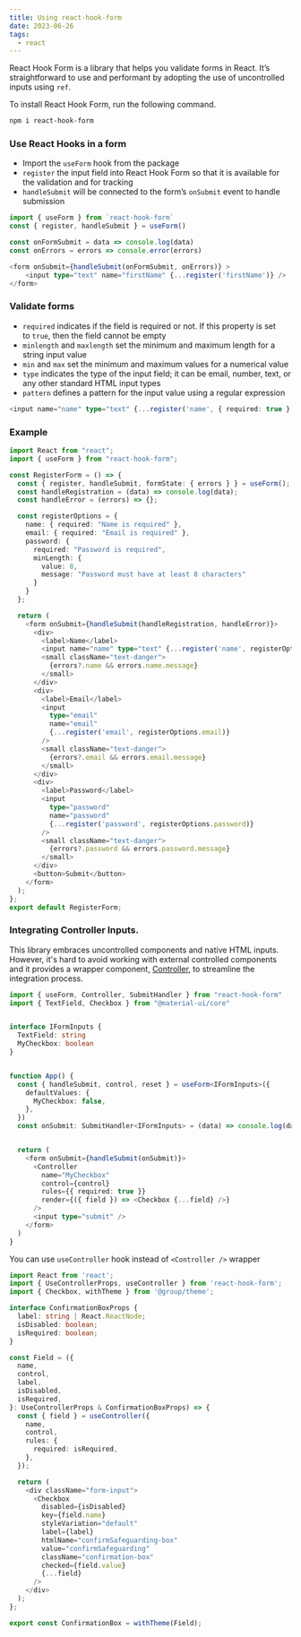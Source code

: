 ```yaml
---
title: Using react-hook-form
date: 2023-06-26
tags:
  - react
---
```


React Hook Form is a library that helps you validate forms in React. It’s straightforward to use and performant by adopting the use of uncontrolled inputs using `ref`. 


To install React Hook Form, run the following command.


```bash
npm i react-hook-form
```


### Use React Hooks in a form

- Import the `useForm` hook from the package
- `register` the input field into React Hook Form so that it is available for the validation and for tracking
- `handleSubmit` will be connected to the form’s `onSubmit` event to handle submission

```typescript
import { useForm } from `react-hook-form`
const { register, handleSubmit } = useForm()

const onFormSubmit = data => console.log(data)
const onErrors = errors => console.error(errors)

<form onSubmit={handleSubmit(onFormSubmit, onErrors)} >
	<input type="text" name="firstName" {...register('firstName')} />
</form>
```


### Validate forms

- `required` indicates if the field is required or not. If this property is set to `true`, then the field cannot be empty
- `minlength` and `maxlength` set the minimum and maximum length for a string input value
- `min` and `max` set the minimum and maximum values for a numerical value
- `type` indicates the type of the input field; it can be email, number, text, or any other standard HTML input types
- `pattern` defines a pattern for the input value using a regular expression

```typescript
<input name="name" type="text" {...register('name', { required: true } )} />
```


### Example


```typescript
import React from "react";
import { useForm } from "react-hook-form";

const RegisterForm = () => {
  const { register, handleSubmit, formState: { errors } } = useForm();
  const handleRegistration = (data) => console.log(data);
  const handleError = (errors) => {};

  const registerOptions = {
    name: { required: "Name is required" },
    email: { required: "Email is required" },
    password: {
      required: "Password is required",
      minLength: {
        value: 8,
        message: "Password must have at least 8 characters"
      }
    }
  };

  return (
    <form onSubmit={handleSubmit(handleRegistration, handleError)}>
      <div>
        <label>Name</label>
        <input name="name" type="text" {...register('name', registerOptions.name) }/>
        <small className="text-danger">
          {errors?.name && errors.name.message}
        </small>
      </div>
      <div>
        <label>Email</label>
        <input
          type="email"
          name="email"
          {...register('email', registerOptions.email)}
        />
        <small className="text-danger">
          {errors?.email && errors.email.message}
        </small>
      </div>
      <div>
        <label>Password</label>
        <input
          type="password"
          name="password"
          {...register('password', registerOptions.password)}
        />
        <small className="text-danger">
          {errors?.password && errors.password.message}
        </small>
      </div>
      <button>Submit</button>
    </form>
  );
};
export default RegisterForm;
```


### Integrating Controller Inputs.


This library embraces uncontrolled components and native HTML inputs. However, it's hard to avoid working with external controlled components and it provides a wrapper component, [Controller](https://react-hook-form.com/docs#Controller), to streamline the integration process.


```typescript
import { useForm, Controller, SubmitHandler } from "react-hook-form"
import { TextField, Checkbox } from "@material-ui/core"


interface IFormInputs {
  TextField: string
  MyCheckbox: boolean
}


function App() {
  const { handleSubmit, control, reset } = useForm<IFormInputs>({
    defaultValues: {
      MyCheckbox: false,
    },
  })
  const onSubmit: SubmitHandler<IFormInputs> = (data) => console.log(data)


  return (
    <form onSubmit={handleSubmit(onSubmit)}>
      <Controller
        name="MyCheckbox"
        control={control}
        rules={{ required: true }}
        render={({ field }) => <Checkbox {...field} />}
      />
      <input type="submit" />
    </form>
  )
}
```


You can use `useController` hook instead of `<Controller />` wrapper


```typescript
import React from 'react';
import { UseControllerProps, useController } from 'react-hook-form';
import { Checkbox, withTheme } from '@group/theme';

interface ConfirmationBoxProps {
  label: string | React.ReactNode;
  isDisabled: boolean;
  isRequired: boolean;
}

const Field = ({
  name,
  control,
  label,
  isDisabled,
  isRequired,
}: UseControllerProps & ConfirmationBoxProps) => {
  const { field } = useController({
    name,
    control,
    rules: {
      required: isRequired,
    },
  });

  return (
    <div className="form-input">
      <Checkbox
        disabled={isDisabled}
        key={field.name}
        styleVariation="default"
        label={label}
        htmlName="confirmSafeguarding-box"
        value="confirmSafeguarding"
        className="confirmation-box"
        checked={field.value}
        {...field}
      />
    </div>
  );
};

export const ConfirmationBox = withTheme(Field);
```


